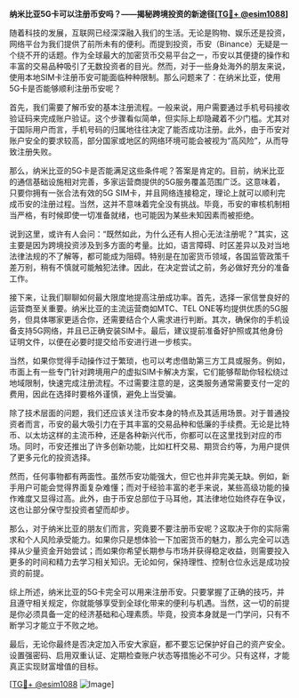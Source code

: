 **纳米比亚5G卡可以注册币安吗？——揭秘跨境投资的新途径[[TG💪+ @esim1088](https://t.me/s/esim1088)]**

随着科技的发展，互联网已经深深融入我们的生活。无论是购物、娱乐还是投资，网络平台为我们提供了前所未有的便利。而提到投资，币安（Binance）无疑是一个绕不开的话题。作为全球最大的加密货币交易平台之一，币安以其便捷的操作和丰富的交易品种吸引了无数投资者的目光。然而，对于一些身处海外的朋友来说，使用本地SIM卡注册币安可能面临种种限制。那么问题来了：在纳米比亚，使用5G卡是否能够顺利注册币安呢？

首先，我们需要了解币安的基本注册流程。一般来说，用户需要通过手机号码接收验证码来完成账户验证。这个步骤看似简单，但实际上却隐藏着不少门槛。尤其对于国际用户而言，手机号码的归属地往往决定了能否成功注册。此外，由于币安对账户安全的要求较高，部分国家或地区的网络环境可能会被视为“高风险”，从而导致注册失败。

那么，纳米比亚的5G卡是否能满足这些条件呢？答案是肯定的。目前，纳米比亚的通信基础设施相对完善，多家运营商提供的5G服务覆盖范围广泛。这意味着，只要你拥有一张合法有效的5G SIM卡，并且网络连接稳定，理论上就可以顺利完成币安的注册过程。当然，这并不意味着完全没有挑战。毕竟，币安的审核机制相当严格，有时候即使一切准备就绪，也可能因为某些未知因素而被拒绝。

说到这里，或许有人会问：“既然如此，为什么还有人担心无法注册呢？”其实，这主要是因为跨境投资涉及到多方面的考量。比如，语言障碍、时区差异以及对当地法律法规的不了解等，都可能成为阻碍。特别是在加密货币领域，各国监管政策千差万别，稍有不慎就可能触犯法律。因此，在决定尝试之前，务必做好充分的准备工作。

接下来，让我们聊聊如何最大限度地提高注册成功率。首先，选择一家信誉良好的运营商至关重要。纳米比亚的主流运营商如MTC、TEL ONE等均提供优质的5G服务，但具体哪家更适合你，还需要结合个人需求进行判断。其次，确保你的手机设备支持5G网络，并且已正确安装SIM卡。最后，建议提前准备好护照或其他身份证明文件，以便在必要时提交给币安进行进一步核实。

当然，如果你觉得手动操作过于繁琐，也可以考虑借助第三方工具或服务。例如，市面上有一些专门针对跨境用户的虚拟SIM卡解决方案，它们能够帮助你轻松绕过地域限制，快速完成注册流程。不过需要注意的是，这类服务通常需要支付一定的费用，因此在选择时要格外谨慎，避免上当受骗。

除了技术层面的问题，我们还应该关注币安本身的特点及其适用场景。对于普通投资者而言，币安的最大吸引力在于其丰富的交易品种和低廉的手续费。无论是比特币、以太坊这样的主流币种，还是各种新兴代币，你都可以在这里找到对应的市场。同时，币安还推出了许多创新功能，比如杠杆交易、期货合约等，为用户提供了更多元化的投资选择。

然而，任何事物都有两面性。虽然币安功能强大，但它也并非完美无缺。例如，新手用户可能会觉得界面复杂难懂；而对于经验丰富的老手来说，某些高级功能的操作难度又显得过高。此外，由于币安总部位于马耳他，其法律地位始终存在争议，这也让部分保守型投资者望而却步。

那么，对于纳米比亚的朋友们而言，究竟要不要注册币安呢？这取决于你的实际需求和个人风险承受能力。如果你只是想体验一下加密货币的魅力，那么完全可以选择从少量资金开始尝试；而如果你希望长期参与市场并获得稳定收益，则需要投入更多的时间和精力去学习相关知识。无论如何，保持理性、控制仓位永远是成功投资的前提。

综上所述，纳米比亚的5G卡完全可以用来注册币安。只要掌握了正确的技巧，并且遵守相关规定，你就能够享受到全球化带来的便利与机遇。当然，这一切的前提是你必须具备一定的经济基础和心理素质。毕竟，投资本身就是一门学问，只有不断学习才能立于不败之地。

最后，无论你最终是否决定加入币安大家庭，都不要忘记保护好自己的资产安全。设置强密码、启用双重认证、定期检查账户状态等措施必不可少。只有这样，才能真正实现财富增值的目标。

[[TG💪+ @esim1088](https://t.me/s/esim1088) ![Image](https://i.postimg.cc/4NQfJmqS/Snipaste-2025-05-13-00-14-12.png)]